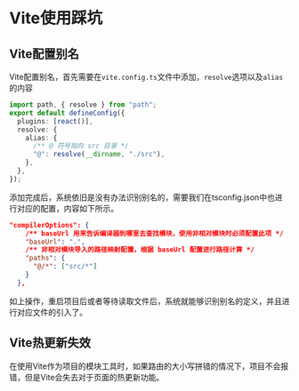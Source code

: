 # Vite使用踩坑

## Vite配置别名

Vite配置别名，首先需要在`vite.config.ts`文件中添加，`resolve`选项以及`alias`的内容

```ts
import path, { resolve } from "path";
export default defineConfig({
  plugins: [react()],
  resolve: {
    alias: {
      /** @ 符号指向 src 目录 */
      "@": resolve(__dirname, "./src"),
    },
  },
});

```

添加完成后，系统依旧是没有办法识别别名的，需要我们在tsconfig.json中也进行对应的配置，内容如下所示。

```JSON
"compilerOptions": {
    /** baseUrl 用来告诉编译器到哪里去查找模块，使用非相对模块时必须配置此项 */
    "baseUrl": ".",
    /** 非相对模块导入的路径映射配置，根据 baseUrl 配置进行路径计算 */
    "paths": {
      "@/*": ["src/*"]
    }
  },
```

如上操作，重启项目后或者等待读取文件后，系统就能够识别别名的定义，并且进行对应文件的引入了。

## Vite热更新失效

在使用Vite作为项目的模块工具时，如果路由的大小写拼错的情况下，项目不会报错，但是Vite会失去对于页面的热更新功能。